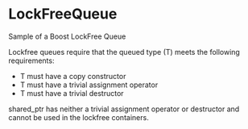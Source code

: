# LockFreeQueue
Sample of a Boost LockFree Queue

Lockfree queues require that the queued type (T) meets the following 
requirements:

* T must have a copy constructor
* T must have a trivial assignment operator
* T must have a trivial destructor


shared_ptr has neither a trivial assignment operator or destructor and
cannot be used in the lockfree containers.